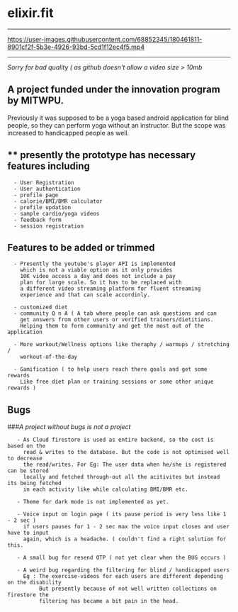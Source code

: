 # elixir.fit

---

https://user-images.githubusercontent.com/68852345/180461811-8901cf2f-5b3e-4926-93bd-5cd1f12ec4f5.mp4

---
_Sorry for bad quality ( as github doesn't allow a video size > 10mb_


## A project funded under the innovation program by MITWPU.
Previously it was supposed to be a yoga based android application
for blind people, so they can perform yoga without an instructor.
But the scope was increased to handicapped people as well.

## ** presently the prototype has necessary features including
      - User Registration
      - User authentication
      - profile page
      - calorie/BMI/BMR calculator
      - profile updation
      - sample cardio/yoga videos
      - feedback form
      - session registration
      
## Features to be added or trimmed
      - Presently the youtube's player API is implemented
        which is not a viable option as it only provides
        10K video access a day and does not include a pay
        plan for large scale. So it has to be replaced with
        a different video streaming platform for fluent streaming
        experience and that can scale accordinly.
       
      - customized diet
      - community Q n A ( A tab where people can ask questions and can 
        get answers from other users or verified trainers/dietitians.
        Helping them to form community and get the most out of the application
        
      - More workout/Wellness options like theraphy / warmups / stretching /
        workout-of-the-day
      
      - Gamification ( to help users reach there goals and get some rewards 
        Like free diet plan or training sessions or some other unique rewards ) 
        
      
   ## Bugs 
###_A project without bugs is not a project_
       
       - As Cloud firestore is used as entire backend, so the cost is based on the
         read & writes to the database. But the code is not optimised well to decrease
         the read/writes. For Eg: The user data when he/she is registered can be stored 
         locally and fetched through-out all the acitivites but instead its being fetched
         in each activity like while calculating BMI/BMR etc.
         
       - Theme for dark mode is not implemented as yet.
       
       - Voice input on login page ( its pause period is very less like 1 - 2 sec ) 
         if users pauses for 1 - 2 sec max the voice input closes and user have to input
         again, which is a headache. ( couldn't find a right solution for this.
       
       - A small bug for resend OTP ( not yet clear when the BUG occurs ) 
       
       - A weird bug regarding the filtering for blind / handicapped users
         Eg : The exercise-videos for each users are different depending on the disability
              But presently because of not well written collections on firestore the
              filtering has became a bit pain in the head.
              
        
         
                      
      
